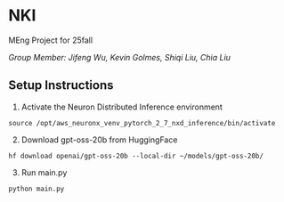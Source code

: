 # NKI
MEng Project for 25fall

*Group Member: Jifeng Wu, Kevin Golmes, Shiqi Liu, Chia Liu*

## Setup Instructions

1. Activate the Neuron Distributed Inference environment
```Shell
source /opt/aws_neuronx_venv_pytorch_2_7_nxd_inference/bin/activate
```

2. Download gpt-oss-20b from HuggingFace
```Shell
hf download openai/gpt-oss-20b --local-dir ~/models/gpt-oss-20b/
```

3. Run main.py
```
python main.py
```